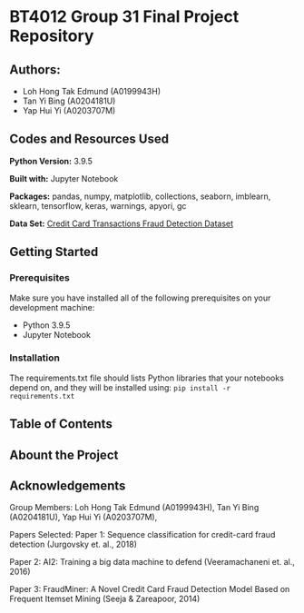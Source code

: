 # BT4012 Group 31 Final Project Repository

## Authors:
- Loh Hong Tak Edmund (A0199943H)
- Tan Yi Bing (A0204181U)
- Yap Hui Yi (A0203707M)


## Codes and Resources Used

**Python Version:** 3.9.5

**Built with:** Jupyter Notebook

**Packages:** pandas, numpy, matplotlib, collections, seaborn, imblearn, sklearn, tensorflow, keras, warnings, apyori, gc

**Data Set:** [Credit Card Transactions Fraud Detection Dataset](https://www.kaggle.com/kartik2112/fraud-detection)

## Getting Started

### Prerequisites

Make sure you have installed all of the following prerequisites on your development machine:
- Python 3.9.5
- Jupyter Notebook

### Installation

The requirements.txt file should lists Python libraries that your notebooks depend on, and they will be installed using:
```pip install -r requirements.txt```


## Table of Contents

## Abount the Project


## Acknowledgements










Group Members: 
Loh Hong Tak Edmund (A0199943H),
Tan Yi Bing (A0204181U),
Yap Hui Yi (A0203707M),

Papers Selected: 
Paper 1: Sequence classification for credit-card fraud detection (Jurgovsky et. al., 2018)

Paper 2: AI2: Training a big data machine to defend (Veeramachaneni et. al., 2016)

Paper 3: FraudMiner: A Novel Credit Card Fraud Detection Model Based on Frequent Itemset Mining (Seeja & Zareapoor, 2014)
